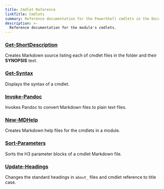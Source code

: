 ```yaml
---
title: Cmdlet Reference
linkTitle: Cmdlets
summary: Reference documentation for the PowerShell cmdlets in the Documentarian.ModuleAuthor module.
description: >-
  Reference documentation for the module's cmdlets.
---
```


### [Get-ShortDescription](Get-ShortDescription.md)
Creates Markdown source listing each of cmdlet files in the folder and their **SYNOPSIS** text.

### [Get-Syntax](Get-Syntax.md)
Displays the syntax of a cmdlet.

### [Invoke-Pandoc](Invoke-Pandoc.md)
Invokes Pandoc to convert Markdown files to plain text files.

### [New-MDHelp](New-MDHelp.md)
Creates Markdown help files for the cmdlets in a module.

### [Sort-Parameters](Sort-Parameters.md)
Sorts the H3 parameter blocks of a cmdlet Markdown file.

### [Update-Headings](Update-Headings.md)
Changes the standard headings in `about_` files and cmdlet reference to title case.
